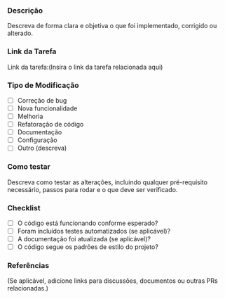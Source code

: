### Descrição

Descreva de forma clara e objetiva o que foi implementado, corrigido ou alterado.

### Link da Tarefa

Link da tarefa:(Insira o link da tarefa relacionada aqui)

### Tipo de Modificação

- [ ] Correção de bug
- [ ] Nova funcionalidade
- [ ] Melhoria
- [ ] Refatoração de código
- [ ] Documentação
- [ ] Configuração
- [ ] Outro (descreva)

### Como testar

Descreva como testar as alterações, incluindo qualquer pré-requisito necessário, passos para rodar e o que deve ser verificado.

### Checklist

- [ ] O código está funcionando conforme esperado?
- [ ] Foram incluídos testes automatizados (se aplicável)?
- [ ] A documentação foi atualizada (se aplicável)?
- [ ] O código segue os padrões de estilo do projeto?

### Referências

(Se aplicável, adicione links para discussões, documentos ou outras PRs relacionadas.)
